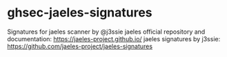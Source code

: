 # ghsec-jaeles-signatures

Signatures for jaeles scanner by @j3ssie
jaeles official repository and documentation: https://jaeles-project.github.io/
jaeles signatures by j3ssie: https://github.com/jaeles-project/jaeles-signatures

